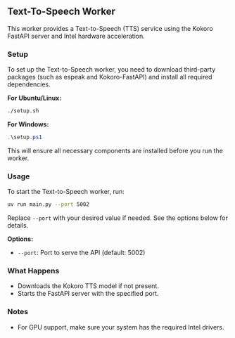 <!-- Copyright (C) 2025 Intel Corporation -->
<!-- SPDX-License-Identifier: Apache-2.0 -->

## Text-To-Speech Worker

This worker provides a Text-to-Speech (TTS) service using the Kokoro FastAPI server and Intel hardware acceleration.

### Setup

To set up the Text-to-Speech worker, you need to download third-party packages (such as espeak and Kokoro-FastAPI) and install all required dependencies.

**For Ubuntu/Linux:**
```bash
./setup.sh
```

**For Windows:**
```powershell
.\setup.ps1
```

This will ensure all necessary components are installed before you run the worker.

### Usage

To start the Text-to-Speech worker, run:

```bash
uv run main.py --port 5002
```

Replace `--port` with your desired value if needed. See the options below for details.

**Options:**

- `--port`: Port to serve the API (default: 5002)

### What Happens

- Downloads the Kokoro TTS model if not present.
- Starts the FastAPI server with the specified port.

### Notes

- For GPU support, make sure your system has the required Intel drivers.